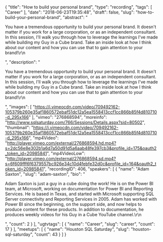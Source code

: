 {
  "title": "How to build your personal brand",
  "type": "recording",
  "tags": [
    "Career"
  ],
  "date": "2018-06-23T19:35:48",
  "draft": false,
  "slug": "how-to-build-your-personal-brand",
  "abstract": "<p>You have a tremendous opportunity to build your personal brand. It doesn't matter if you work for a large corporation, or as an independent consultant. In this session, I'll walk you through how to leverage the learnings I've made while building my Guy in a Cube brand. Take an inside look at how I think about our content and how you can use that to gain attention to your brand!\r\n</p>",
  "description": "<p>You have a tremendous opportunity to build your personal brand. It doesn't matter if you work for a large corporation, or as an independent consultant. In this session, I'll walk you through how to leverage the learnings I've made while building my Guy in a Cube brand. Take an inside look at how I think about our content and how you can use that to gain attention to your brand!\r\n</p>",
  "images": [
    "https://i.vimeocdn.com/video/709492162-105379b260e35af1860572ebaf51dc12a5ea1558413ccf1cc866b85f4d810710-d_295x166"
  ],
  "vimeo": "276868594",
  "moreinfo": "http://www.sqlsaturday.com/766/Sessions/Details.aspx?sid=80502",
  "thumbnail": "https://i.vimeocdn.com/video/709492162-105379b260e35af1860572ebaf51dc12a5ea1558413ccf1cc866b85f4d810710-d_295x166",
  "mp4Video": "http://player.vimeo.com/external/276868594.hd.mp4?s=2dc56e8e302b1a6d7a50d91d5a6aab48fe397cb3&profile_id=175&oauth2_token_id=20985841",
  "mp4VideoLow": "http://player.vimeo.com/external/276868594.sd.mp4?s=6f609fff6f6379557bc926e34c10d4febfe32d0c&profile_id=164&oauth2_token_id=20985841",
  "recordingID": 406,
  "speakers": [
    {
      "name": "Adam Saxton",
      "slug": "adam-saxton",
      "bio": "<p>Adam Saxton is just a guy in a cube doing the work! He is on the Power BI team, at Microsoft, working on documentation for Power BI and Reporting Services. He is based in Texas, and started with Microsoft supporting SQL Server connectivity and Reporting Services in 2005. Adam has worked with Power BI since the beginning, on the support side, and now helps to produce content for these products. In addition to documentation, he produces weekly videos for his Guy in a Cube YouTube channel.\r\n</p>",
      "count": 2
    }
  ],
  "ugtvtags": [
    {
      "name": "Career",
      "slug": "career",
      "count": 17
    }
  ],
  "meetups": [
    {
      "name": "Houston SQL Saturday",
      "slug": "houston-sql-saturday",
      "count": 43
    }
  ]
}
